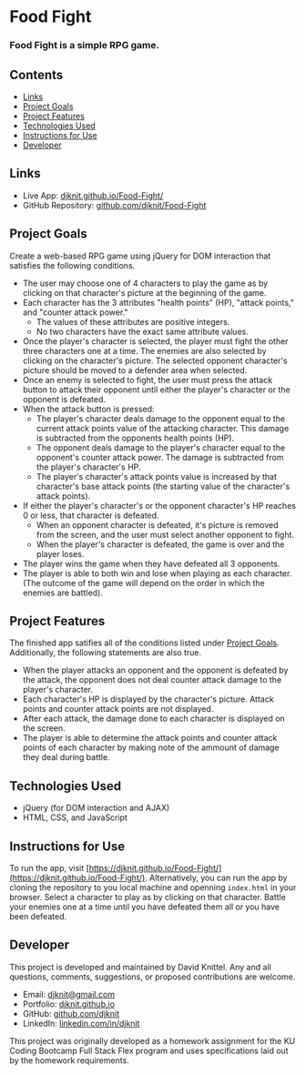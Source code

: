 # Food Fight

### Food Fight is a simple RPG game.

## Contents
* [Links](#links)
* [Project Goals](#project-goals)
* [Project Features](#project-features)
* [Technologies Used](#technologies-used)
* [Instructions for Use](#instructions-for-use)
* [Developer](#developer)

## Links
* Live App: [djknit.github.io/Food-Fight/](https://djknit.github.io/Food-Fight/)
* GitHub Repository: [github.com/djknit/Food-Fight](https://github.com/djknit/Food-Fight/)

## Project Goals
Create a web-based RPG game using jQuery for DOM interaction that satisfies the following conditions.
* The user may choose one of 4 characters to play the game as by clicking on that character's picture at the beginning of the game.
* Each character has the 3 attributes "health points" (HP), "attack points," and "counter attack power."
  * The values of these attributes are positive integers.
  * No two characters have the exact same attribute values.
* Once the player's character is selected, the player must fight the other three characters one at a time. The enemies are also selected by clicking on the character's picture. The selected opponent character's picture should be moved to a defender area when selected.
* Once an enemy is selected to fight, the user must press the attack button to attack their opponent until either the player's character or the opponent is defeated.
* When the attack button is pressed:
  * The player's character deals damage to the opponent equal to the current attack points value of the attacking character. This damage is subtracted from the opponents health points (HP).
  * The opponent deals damage to the player's character equal to the opponent's counter attack power. The damage is subtracted from the player's character's HP.
  * The player's character's attack points value is increased by that character's base attack points (the starting value of the character's attack points).
* If either the player's character's or the opponent character's HP reaches 0 or less, that character is defeated.
  * When an opponent character is defeated, it's picture is removed from the screen, and the user must select another opponent to fight.
  * When the player's character is defeated, the game is over and the player loses.
* The player wins the game when they have defeated all 3 opponents.
* The player is able to both win and lose when playing as each character. (The outcome of the game will depend on the order in which the enemies are battled).

## Project Features
The finished app satifies all of the conditions listed under [Project Goals](#Project-Goals). Additionally, the following statements are also true.
* When the player attacks an opponent and the opponent is defeated by the attack, the opponent does not deal counter attack damage to the player's character.
* Each character's HP is displayed by the character's picture. Attack points and counter attack points are not displayed.
* After each attack, the damage done to each character is displayed on the screen.
* The player is able to determine the attack points and counter attack points of each character by making note of the ammount of damage they deal during battle.

## Technologies Used
* jQuery (for DOM interaction and AJAX)
* HTML, CSS, and JavaScript

## Instructions for Use
To run the app, visit [https://djknit.github.io/Food-Fight/](https://djknit.github.io/Food-Fight/). Alternatively, you can run the app by cloning the repository to you local machine and openning `index.html` in your browser.
Select a character to play as by clicking on that character. Battle your enemies one at a time until you have defeated them all or you have been defeated.

## Developer
This project is developed and maintained by David Knittel. Any and all questions, comments, suggestions, or proposed contributions are welcome.
* Email: [djknit@gmail.com](mailto:djknit@gmail.com)
* Portfolio: [djknit.github.io](https://djknit.github.io/)
* GitHub: [github.com/djknit](https://github.com/djknit)
* LinkedIn: [linkedin.com/in/djknit](https://www.linkedin.com/in/djknit/)

This project was originally developed as a homework assignment for the KU Coding Bootcamp Full Stack Flex program and uses specifications laid out by the homework requirements.